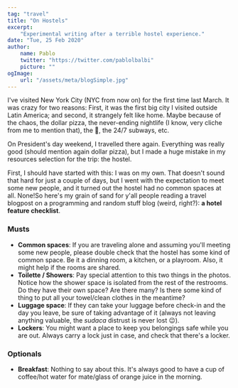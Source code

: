 ```yaml
---
tag: "travel"
title: "On Hostels"
excerpt:
    "Experimental writing after a terrible hostel experience."
date: "Tue, 25 Feb 2020"
author:
    name: Pablo
    twitter: "https://twitter.com/pablolbalbi"
    picture: ""
ogImage:
    url: "/assets/meta/blogSimple.jpg"
---
```

I've visited New York City (NYC from now on) for the first time last March. It was crazy for two reasons: First, it was the first big city I visited outside Latin America; and second, it strangely felt like home. Maybe because of the chaos, the dollar pizza, the never-ending nightlife (I know, very cliche from me to mention that), the 🐀, the 24/7 subways, etc.

On President's day weekend, I travelled there again. Everything was really good (should mention again dollar pizza), but I made a huge mistake in my resources selection for the trip: the hostel.

First, I should have started with this: I was on my own. That doesn't sound that hard for just a couple of days, but I went with the expectation to meet some new people, and it turned out the hostel had no common spaces at all. None!So here's my grain of sand for y'all people reading a travel blogpost on a programming and random stuff blog (weird, right?): **a hotel feature checklist**.

### Musts
- **Common spaces**: If you are traveling alone and assuming you'll meeting some new people, please double check that the hostel has some kind of common space. Be it a dinning room, a kitchen, or a playroom. Also, it might help if the rooms are shared. 
- **Toilette / Showers**: Pay special attention to this two things in the photos. Notice how the shower space is isolated from the rest of the restrooms. Do they have their own space? Are there many? Is there some kind of thing to put all your towel/clean clothes in the meantime?
- **Luggage space**: If they can take your luggage before check-in and the day you leave, be sure of taking advantage of it (always not leaving anything valuable, the _sudaca_ distrust is never lost 😉).
- **Lockers**: You might want a place to keep you belongings safe while you are out. Always carry a lock just in case, and check that there's a locker.

### Optionals
- **Breakfast**: Nothing to say about this. It's always good to have a cup of coffee/hot water for mate/glass of orange juice in the morning.